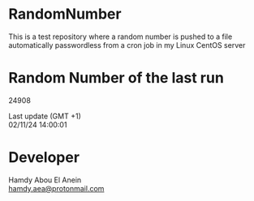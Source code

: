 # RandomNumber    
This is a test repository where a random number is pushed to a file automatically passwordless from a cron job in my Linux CentOS server    
# Random Number of the last run   
24908
      
Last update (GMT +1)    
02/11/24 14:00:01
# Developer    
Hamdy Abou El Anein   
hamdy.aea@protonmail.com

